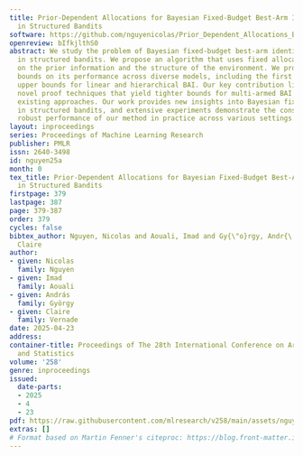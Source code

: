 ```yaml
---
title: Prior-Dependent Allocations for Bayesian Fixed-Budget Best-Arm Identification
  in Structured Bandits
software: https://github.com/nguyenicolas/Prior_Dependent_Allocations_BAI.git
openreview: bIfkjlthS0
abstract: We study the problem of Bayesian fixed-budget best-arm identification (BAI)
  in structured bandits. We propose an algorithm that uses fixed allocations based
  on the prior information and the structure of the environment. We provide theoretical
  bounds on its performance across diverse models, including the first prior-dependent
  upper bounds for linear and hierarchical BAI. Our key contribution lies in introducing
  novel proof techniques that yield tighter bounds for multi-armed BAI compared to
  existing approaches. Our work provides new insights into Bayesian fixed-budget BAI
  in structured bandits, and extensive experiments demonstrate the consistent and
  robust performance of our method in practice across various settings.
layout: inproceedings
series: Proceedings of Machine Learning Research
publisher: PMLR
issn: 2640-3498
id: nguyen25a
month: 0
tex_title: Prior-Dependent Allocations for Bayesian Fixed-Budget Best-Arm Identification
  in Structured Bandits
firstpage: 379
lastpage: 387
page: 379-387
order: 379
cycles: false
bibtex_author: Nguyen, Nicolas and Aouali, Imad and Gy{\"o}rgy, Andr{\'a}s and Vernade,
  Claire
author:
- given: Nicolas
  family: Nguyen
- given: Imad
  family: Aouali
- given: András
  family: György
- given: Claire
  family: Vernade
date: 2025-04-23
address:
container-title: Proceedings of The 28th International Conference on Artificial Intelligence
  and Statistics
volume: '258'
genre: inproceedings
issued:
  date-parts:
  - 2025
  - 4
  - 23
pdf: https://raw.githubusercontent.com/mlresearch/v258/main/assets/nguyen25a/nguyen25a.pdf
extras: []
# Format based on Martin Fenner's citeproc: https://blog.front-matter.io/posts/citeproc-yaml-for-bibliographies/
---
```

